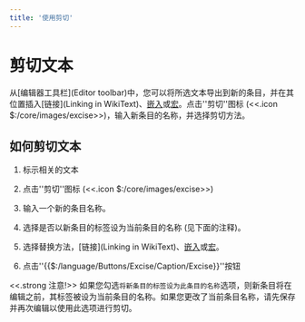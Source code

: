 ```yaml
---
title: '使用剪切'
---
```



# 剪切文本
从[编辑器工具栏](Editor toolbar)中，您可以将所选文本导出到新的条目，并在其位置插入[链接](Linking in WikiText)、[嵌入](Transclusion)或[宏](Macros)。点击''剪切''图标 (<<.icon $:/core/images/excise>>)，输入新条目的名称，并选择剪切方法。

## 如何剪切文本
1. 标示相关的文本 
1. 点击''剪切''图标 (<<.icon $:/core/images/excise>>)
1. 输入一个新的条目名称。
1. 选择是否以新条目的标签设为当前条目的名称 (见下面的注释)。
1. 选择替换方法，[链接](Linking in WikiText)、[嵌入](Transclusion)或[宏](Macros)。

1. 点击''{{$:/language/Buttons/Excise/Caption/Excise}}''按钮

<<.strong 注意!>> 如果您勾选`将新条目的标签设为此条目的名称`选项，则新条目将在编辑之前，其标签被设为当前条目的名称。如果您更改了当前条目名称，请先保存并再次编辑以使用此选项进行剪切。